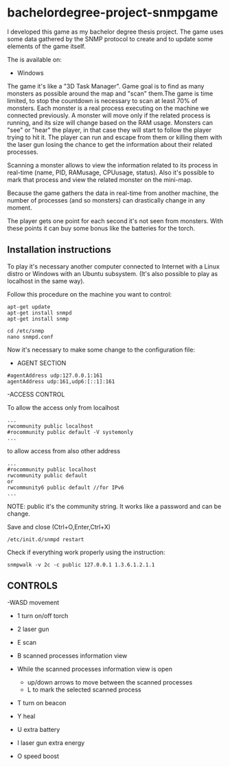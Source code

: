 # bachelordegree-project-snmpgame

I developed this game as my bachelor degree thesis project. The game uses some data gathered by the SNMP protocol to create and to update some elements of the game itself. 

The is available on:
- Windows

The game it's like a "3D Task Manager". Game goal is to find as many monsters as possible around the map and "scan" them.The game is time limited, to stop the countdown is necessary to scan at least 70% of monsters. Each monster is a real process executing on the machine we connected previously. A monster will move only if the related process is running, and its size will change based on the RAM usage. Monsters can "see" or "hear" the player, in that case they will start to follow the player trying to hit it. The player can run and escape from them or killing them with the laser gun losing the chance to get the information about their related processes.

Scanning a monster allows to view the information related to its process in real-time (name, PID, RAMusage, CPUusage, status). Also it's possible to mark that process and view the related monster on the mini-map.

Because the game gathers the data in real-time from another machine, the number of processes (and so monsters) can drastically change in any moment.

The player gets one point for each second it's not seen from monsters. With these points it can buy some bonus like the batteries for the torch.

## Installation instructions

To play it's necessary another computer connected to Internet with a Linux distro or Windows with an Ubuntu subsystem. (It's also possible to play as localhost in the same way).

Follow this procedure on the machine you want to control:

```
apt-get update
apt-get install snmpd
apt-get install snmp

cd /etc/snmp
nano snmpd.conf
```

Now it's necessary to make some change to the configuration file:

- AGENT SECTION
```
#agentAddress udp:127.0.0.1:161
agentAddress udp:161,udp6:[::1]:161
```

-ACCESS CONTROL

To allow the access only from localhost
```
...
rwcommunity public localhost
#rocommunity public default -V systemonly
...
```
to allow access from also other address

```
...
#rocommunity public localhost
rwcommunity public default 
or
rwcommunity6 public default //for IPv6
...
```

NOTE: public it's the community string. It works like a password and can be change.

Save and close (Ctrl+O,Enter,Ctrl+X)

```
/etc/init.d/snmpd restart
```

Check if everything work properly using the instruction:
```
snmpwalk -v 2c -c public 127.0.0.1 1.3.6.1.2.1.1
```

## CONTROLS

-WASD movement
- 1 turn on/off torch
- 2 laser gun
- E scan
- B scanned processes information view

- While the scanned processes information view is open
  - up/down arrows to move between the scanned processes
  - L to mark the selected scanned process

- T turn on beacon
- Y heal
- U extra battery
- I laser gun extra energy
- O speed boost






